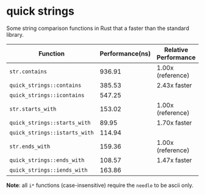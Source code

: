 # quick strings

Some string comparison functions in Rust that a faster than the standard library.

| Function                      | Performance(ns) | Relative Performance |
|-------------------------------|-----------------|----------------------|
| `str.contains`                | 936.91          | 1.00x (reference)    |
| `quick_strings::contains`     | 385.53          | 2.43x faster         |
| `quick_strings::icontains`    | 547.25          |                      |
| `str.starts_with`             | 153.02          | 1.00x (reference)    |
| `quick_strings::starts_with`  | 89.95           | 1.70x faster         |
| `quick_strings::istarts_with` | 114.94          |                      |
| `str.ends_with`               | 159.36          | 1.00x (reference)    |
| `quick_strings::ends_with`    | 108.57          | 1.47x faster         |
| `quick_strings::iends_with`   | 163.86          |                      |

**Note**: all `i*` functions (case-insensitive) require the `needle` to be ascii only.
